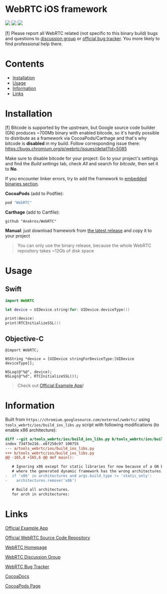 # WebRTC iOS framework

![](https://img.shields.io/cocoapods/v/WebRTC.svg?maxAge=100) ![](https://img.shields.io/cocoapods/dw/WebRTC.svg?maxAge=100)
![](https://img.shields.io/cocoapods/l/WebRTC.svg?maxAge=100)

[__!__] Please report all WebRTC related (not specific to this binary build) bugs and questions to [discussion group](https://groups.google.com/forum/#!forum/discuss-webrtc) or [official bug tracker](https://bugs.chromium.org/p/webrtc/issues/list). You more likely to find professional help there.

# Contents

- [Installation](#installation)
- [Usage](#usage)
- [Information](#information)
- [Links](#links)

# Installation

[__!__] Bitcode is supported by the upstream, but Google source code builder (GN) produces ~700Mb binary with enabled bitcode, so it's hardly possible to distribute as a framework via CocoaPods/Carthage and that's why bitcode is __disabled__ in my build. Follow corresponding issue there: https://bugs.chromium.org/p/webrtc/issues/detail?id=5085

Make sure to disable bitcode for your project: Go to your project's settings and find the *Build settings* tab, check *All* and search for *bitcode*, then set it to __No__.

If you encounter linker errors, try to add the framework to [embedded binaries section](https://github.com/Anakros/WebRTC/issues/18#issuecomment-271535794).

__CocoaPods__ (add to Podfile):

```ruby
pod "WebRTC"
```

__Carthage__ (add to Cartfile):

```
github "Anakros/WebRTC"
```

__Manual__: just download framework from [the latest release](https://github.com/Anakros/WebRTC/releases/latest) and copy it to your project

>You can only use the binary release, because the whole WebRTC repository takes ~12Gb of disk space

# Usage

## Swift
```swift
import WebRTC

let device = UIDevice.string(for: UIDevice.deviceType())

print(device)
print(RTCInitializeSSL())
```

## Objective-C
```objc
@import WebRTC;

NSString *device = [UIDevice stringForDeviceType:[UIDevice deviceType]];

NSLog(@"%@", device);
NSLog(@"%d", RTCInitializeSSL());
```

>Check out [Official Example App](https://webrtc.googlesource.com/src/+/master/examples/objc/AppRTCMobile/)!

# Information

Built from `https://chromium.googlesource.com/external/webrtc/` using `tools_webrtc/ios/build_ios_libs.py` script with following modifications (to enable x86 architecture):

```diff
diff --git a/tools_webrtc/ios/build_ios_libs.py b/tools_webrtc/ios/build_ios_libs.py
index 734f3e216..e6f250c97 100755
--- a/tools_webrtc/ios/build_ios_libs.py
+++ b/tools_webrtc/ios/build_ios_libs.py
@@ -165,8 +165,6 @@ def main():

   # Ignoring x86 except for static libraries for now because of a GN build issue
   # where the generated dynamic framework has the wrong architectures.
-  if 'x86' in architectures and args.build_type != 'static_only':
-    architectures.remove('x86')

   # Build all architectures.
   for arch in architectures:
```

# Links

[Official Example App](https://webrtc.googlesource.com/src/+/master/examples/objc/AppRTCMobile/)

[Official WebRTC Source Code Repository](https://webrtc.googlesource.com/src/)

[WebRTC Homepage](https://webrtc.org/)

[WebRTC Discussion Group](https://groups.google.com/forum/#!forum/discuss-webrtc)

[WebRTC Bug Tracker](https://bugs.chromium.org/p/webrtc/issues/list)

[CocoaDocs](http://cocoadocs.org/docsets/WebRTC/)

[CocoaPods Page](https://cocoapods.org/pods/WebRTC)
